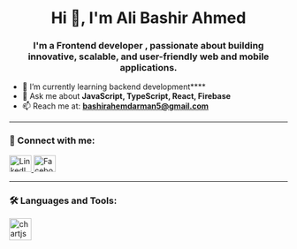 <h1 align="center">Hi 👋, I'm Ali Bashir Ahmed</h1>
<h3 align="center">
I'm a Frontend developer , passionate about building innovative, scalable, and user-friendly web and mobile applications.
</h3>

- 🌱 I’m currently learning  backend development****
- 💬 Ask me about **JavaScript, TypeScript, React, Firebase**
- 📫 Reach me at: **bashirahemdarman5@gmail.com**

---

### 🔗 Connect with me:

<p align="left">
  <a href="https://www.linkedin.com/in/bashir-ahmed-19589628a/" target="_blank">
    <img src="https://raw.githubusercontent.com/rahuldkjain/github-profile-readme-generator/master/src/images/icons/Social/linked-in-alt.svg" alt="LinkedIn" height="30" width="40" />
  </a>
  <a href="https://www.facebook.com/Bashir Ahmed" target="_blank">
    <img src="https://raw.githubusercontent.com/rahuldkjain/github-profile-readme-generator/master/src/images/icons/Social/facebook.svg" alt="Facebook" height="30" width="40" />
  </a>
</p>

---

### 🛠️ Languages and Tools:

<p align="left">
  <a href="https://www.chartjs.org" target="_blank" rel="noreferrer">
    <img src="https://www.chartjs.org/media/logo-title.svg" alt="chartjs" width="40" height="40"/>
  </a>
  <a href="https://expressjs.com" target="_blank" rel="noreferrer">
